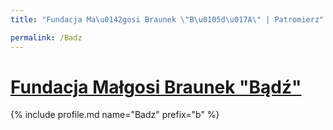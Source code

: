 ```yaml
---
title: "Fundacja Ma\u0142gosi Braunek \"B\u0105d\u017A\" | Patromierz"

permalink: /Badz
---
```


# [Fundacja Małgosi Braunek "Bądź"](https://patronite.pl/Badz)

{% include profile.md name="Badz" prefix="b" %}
